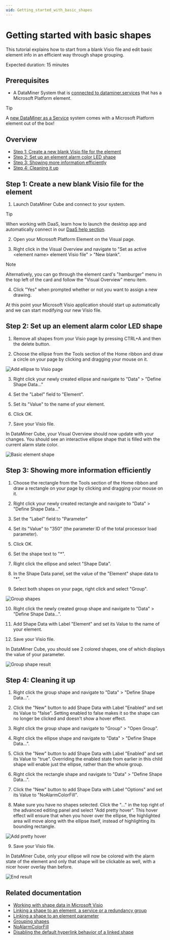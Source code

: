 ```yaml
---
uid: Getting_started_with_basic_shapes
---
```

# Getting started with basic shapes

This tutorial explains how to start from a blank Visio file and edit basic element info in an efficient way through shape grouping.

Expected duration: 15 minutes

## Prerequisites

- A DataMiner System that is [connected to dataminer.services](xref:Connecting_your_DataMiner_System_to_the_cloud) that has a Microsoft Platform element. 

 > [!TIP]
  > A [new DataMiner as a Service](xref:Creating_a_DMS_on_dataminer_services) system comes with a Microsoft Platform element out of the box! 

## Overview

- [Step 1: Create a new blank Visio file for the element](#step-1-create-a-new-blank-visio-file-for-the-element)
- [Step 2: Set up an element alarm color LED shape](#step-2-set-up-an-element-alarm-color-led-shape)
- [Step 3: Showing more information efficiently](#step-3-showing-more-information-efficiently)
- [Step 4: Cleaning it up](#step-4-cleaning-it-up)

## Step 1: Create a new blank Visio file for the element

1. Launch DataMiner Cube and connect to your system.

 > [!TIP]
  > When working with DaaS, learn how to launch the desktop app and automatically connect in our [DaaS help section](xref:Accessing_a_new_DMS).

2. Open your Microsoft Platform Element on the Visual page.

2. Right click in the Visual Overview and navigate to "Set as active \<element name> element Visio file" > "New blank". 

> [!NOTE]
> Alternatively, you can go through the element card's "hamburger" menu in the top left of the card and follow the "Visual Overview" menu item.

4. Click "Yes" when prompted whether or not you want to assign a new drawing.

At this point your Microsoft Visio application should start up automatically and we can start modifying our new Visio file.

## Step 2: Set up an element alarm color LED shape

1. Remove all shapes from your Visio page by pressing CTRL+A and then the delete button.

1. Choose the ellipse from the Tools section of the Home ribbon and draw a circle on your page by clicking and dragging your mouse on it.

![Add ellipse to Visio page](~/user-guide/images/AddEllipseToVisioPage.gif)

3. Right click your newly created ellipse and navigate to "Data" > "Define Shape Data..."

3. Set the "Label" field to "Element".

3. Set its "Value" to the name of your element.

3. Click OK.

3. Save your Visio file.

In DataMiner Cube, your Visual Overview should now update with your changes. You should see an interactive ellipse shape that is filled with the current alarm state color.

![Basic element shape](~/user-guide/images/BasicElementShape.webp)

## Step 3: Showing more information efficiently

1. Choose the rectangle from the Tools section of the Home ribbon and draw a rectangle on your page by clicking and dragging your mouse on it.

1. Right click your newly created rectangle and navigate to "Data" > "Define Shape Data..."

1. Set the "Label" field to "Parameter"

1. Set its "Value" to "350" (the parameter ID of the total processor load parameter).

1. Click OK.

1. Set the shape text to "*".

1. Right click the ellipse and select "Shape Data".

1. In the Shape Data panel, set the value of the "Element" shape data to "*".

1. Select both shapes on your page, right click and select "Group".

![Group shapes](~/user-guide/images/GroupShapes.gif)

10. Right click the newly created group shape and navigate to "Data" > "Define Shape Data...".

10. Add Shape Data with Label "Element" and set its Value to the name of your element.

10. Save your Visio file.

In DataMiner Cube, you should see 2 colored shapes, one of which displays the value of your parameter.

![Group shape result](~/user-guide/images/GroupShapeResult.webp)

## Step 4: Cleaning it up

1. Right click the group shape and navigate to "Data" > "Define Shape Data...".

1. Click the "New" button to add Shape Data with Label "Enabled" and set its Value to "false". Setting enabled to false makes it so the shape can no longer be clicked and doesn't show a hover effect.

1. Right click the group shape and navigate to "Group" > "Open Group".

1. Right click the ellipse shape and navigate to "Data" > "Define Shape Data...".

1. Click the "New" button to add Shape Data with Label "Enabled" and set its Value to "true". Overriding the enabled state from earlier in this child shape will enable just the ellipse, rather than the whole group.

1. Right click the rectangle shape and navigate to "Data" > "Define Shape Data...".

1. Click the "New" button to add Shape Data with Label "Options" and set its Value to "NoAlarmColorFill".

1. Make sure you have no shapes selected. Click the "..." in the top right of the advanced editing panel and select "Add pretty hover". This hover effect will ensure that when you hover over the ellipse, the highlighted area will move along with the ellipse itself, instead of highlighting its bounding rectangle.

![Add pretty hover](~/user-guide/images/AddPrettyHover.gif)

9. Save your Visio file.

In DataMiner Cube, only your ellipse will now be colored with the alarm state of the element and only that shape will be clickable as well, with a nicer hover overlay than before.

![End result](~/user-guide/images/Endresult.webp)

## Related documentation

- [Working with shape data in Microsoft Visio](xref:Working_with_shape_data_in_Microsoft_Visio)
- [Linking a shape to an element, a service or a redundancy group](xref:Linking_a_shape_to_an_element_a_service_or_a_redundancy_group)
- [Linking a shape to an element parameter](xref:Linking_a_shape_to_an_element_parameter)
- [Grouping shapes](xref:Grouping_shapes)
- [NoAlarmColorFill](xref:Overview_of_page_and_shape_options#noalarmcolorfill)
- [Disabling the default hyperlink behavior of a linked shape](xref:Disabling_the_default_hyperlink_behavior_of_a_linked_shape)
